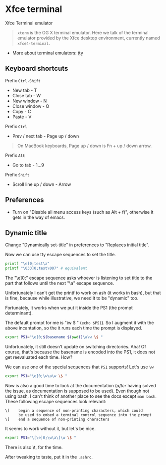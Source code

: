 # Xfce terminal

Xfce Terminal emulator

> `xterm` is the OG X terminal emulator. Here we talk of the terminal
> emulator provided by the Xfce desktop environment, currently named
> `xfce4-terminal`.

* More about terminal emulators: [tty](tty.html)

## Keyboard shortcuts

Prefix `Ctrl-Shift`

* New tab - T
* Close tab - W
* New window - N
* Close window - Q
* Copy - C
* Paste - V

Prefix `Ctrl`

* Prev / next tab - Page up / down

> On MacBook keyboards, Page up / down is Fn + up / down arrow.

Prefix `Alt`

* Go to tab - 1...9

Prefix `Shift`

* Scroll line up / down - Arrow

## Preferences

* Turn on "Disable all menu access keys (such as Alt + f)", otherwise it gets in
  the way of emacs.

## Dynamic title

Change "Dynamically set-title" in preferences to "Replaces initial title".

Now we can use tty escape sequences to set the title.

```sh
printf "\e]0;test\a"
printf "\033]0;test\007" # equivalent
```

The "\e]0;" escape sequence asks whoever is listening to set title to the part
that follows until the next "\a" escape sequence.

Unfortunately I can't get the printf to work on ash (it works in bash), but that
is fine, because while illustrative, we need it to be "dynamic" too.

Fortunately, it works when we put it inside the PS1 (the prompt determinant).

The default prompt for me is "\w \$ " (`echo $PS1`). So I augment it with the
above incantation, so the it runs each time the prompt is displayed.

```sh
export PS1="\e]0;$(basename $(pwd))\a\w \$ "
```

Unfortunately, it still doesn't update on switching directories. Aha! Of course,
that's because the basename is encoded into the PS1, it does not get reevaluated
each time. How?

We can use one of the special sequences that `PS1` supports! Let's use `\w`

```sh
export PS1="\e]0;\w\a\w \$ "
```

Now is also a good time to look at the documentation (_after_ having solved the
issue, as documentation is supposed to be used). Even though not using bash, I
can't think of another place to see the docs except `man bash`. These following
escape sequences look relevant:

```
\[    begin a sequence of non-printing characters, which could
      be used to embed a terminal control sequence into the prompt
\]    end a sequence of non-printing characters
```

It seems to work without it, but let's be nice.

```sh
export PS1="\[\e]0;\w\a\]\w \$ "
```

There is also \t, for the time.

After tweaking to taste, put it in the `.ashrc`.
